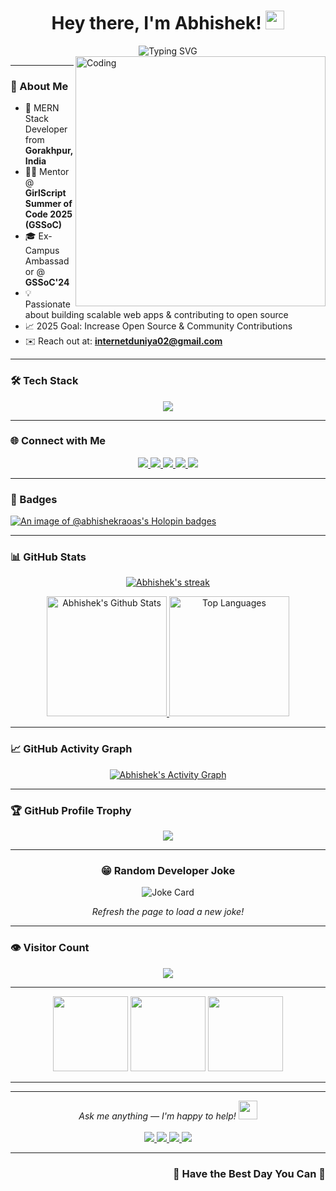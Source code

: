 <h1 align="center">Hey there, I'm Abhishek! <img src="https://media.giphy.com/media/hvRJCLFzcasrR4ia7z/giphy.gif" width="30px"/></h1>

<div align="center">
  <img src="https://readme-typing-svg.herokuapp.com?font=Fira+Code&weight=500&duration=3500&pause=100&color=70F767&center=true&vCenter=true&random=false&width=435&lines=Hello👋...+Welcome+To+My+Profile;A+Software+Developer+From+India☠️;A+Good+Problem+Solver;An+Open+Source+Contributor🔥" alt="Typing SVG" />
</div>

<img align="right" alt="Coding" width="400" src="https://github.com/champ-farswal/champ-farswal/blob/main/coding-freak%20(1).gif"/>

---

### 👋 About Me

- 🚀 MERN Stack Developer from **Gorakhpur, India**
- 👨‍💻 Mentor @ **GirlScript Summer of Code 2025 (GSSoC)**
- 🎓 Ex-Campus Ambassador @ **GSSoC'24**
- 💡 Passionate about building scalable web apps & contributing to open source
- 📈 2025 Goal: Increase Open Source & Community Contributions
- ✉️ Reach out at: **internetduniya02@gmail.com**

---

### 🛠️ Tech Stack

<p align="center">
  <img src="https://skillicons.dev/icons?i=react,nodejs,express,mongodb,js,ts,html,css,cpp,python,vscode,git,github" />
</p>

---

### 🌐 Connect with Me

<p align="center">
  <a href="https://www.instagram.com/abhishekraoas">
    <img src="https://img.shields.io/badge/Instagram-%23E1306C.svg?&style=for-the-badge&logo=instagram&logoColor=white"/>
  </a>
  <a href="https://www.linkedin.com/in/abhishekraoas">
    <img src="https://img.shields.io/badge/LinkedIn-%230077b5.svg?&style=for-the-badge&logo=linkedin&logoColor=white"/>
  </a>
  <a href="https://twitter.com/abhishekraoas">
    <img src="https://img.shields.io/badge/Twitter-%231DA1F2.svg?&style=for-the-badge&logo=twitter&logoColor=white"/>
  </a>
  <a href="https://www.youtube.com/internetduniyaaa">
    <img src="https://img.shields.io/badge/Youtube-%23FF0000.svg?&style=for-the-badge&logo=youtube&logoColor=white"/>
  </a>
  <a href="https://www.facebook.com/abhishekraoas">
    <img src="https://img.shields.io/badge/Facebook-%234267B2.svg?&style=for-the-badge&logo=facebook&logoColor=white"/>
  </a>
</p>

---

### 🏅 Badges

[![An image of @abhishekraoas's Holopin badges](https://holopin.me/abhishekraoas)](https://holopin.io/@abhishekraoas)

---

### 📊 GitHub Stats

<p align="center">
  <a href="https://github.com/DenverCoder1/github-readme-streak-stats">
    <img alt="Abhishek's streak" src="https://github-readme-streak-stats-eight.vercel.app/?user=abhishekraoas&theme=monokai-metallian&hide_border=true&short_numbers=true"/>
  </a>
</p>

<p align="center">
  <a href="https://github.com/anuraghazra/github-readme-stats">
    <img alt="Abhishek's Github Stats" src="https://denvercoder1-github-readme-stats.vercel.app/api/?username=abhishekraoas&show_icons=true&include_all_commits=true&count_private=true&theme=react&hide_border=true&bg_color=1F222E&title_color=F85D7F&icon_color=F8D866" height="192px"/>
  </a>
  <a href="https://github.com/anuraghazra/github-readme-stats">
    <img alt="Top Languages" src="https://denvercoder1-github-readme-stats.vercel.app/api/top-langs/?username=abhishekraoas&langs_count=8&layout=compact&theme=react&hide_border=true&bg_color=1F222E&title_color=F85D7F&icon_color=F8D866&hide=Jupyter%20Notebook,Roff" height="192px"/>
  </a>
</p>

---

### 📈 GitHub Activity Graph

<p align="center">
  <a href="https://github.com/ashutosh00710/github-readme-activity-graph">
    <img alt="Abhishek's Activity Graph" src="https://github-readme-activity-graph.vercel.app/graph/?username=abhishekraoas&bg_color=1F222E&color=F8D866&line=F85D7F&point=FFFFFF&hide_border=true"/>
  </a>
</p>

---

### 🏆 GitHub Profile Trophy

<p align="center">
  <a href="https://github.com/ryo-ma/github-profile-trophy">
    <img src="https://github-profile-trophy.vercel.app/?username=abhishekraoas&theme=flat&no-frame=true&column=7"/>
  </a>
</p>

---

<div align="center">
  <h3>😁 Random Developer Joke</h3>
  <img src="https://readme-jokes.vercel.app/api" alt="Joke Card"/>
  <p><i>Refresh the page to load a new joke!</i></p>
</div>

---

### 👁 Visitor Count

<p align="center">
  <img src="https://profile-counter.glitch.me/{abhishekraoas}/count.svg" />
</p>

---

<p align="center">
  <img height='120px' src="https://github.com/aryashah2k/aryashah2k/blob/main/assets/Geometric%20White.gif" />
  <img height='120px' src="https://raw.githubusercontent.com/rodrigograca31/rodrigograca31/master/matrix.svg" />
  <img height='120px' src="https://github.com/aryashah2k/aryashah2k/blob/main/assets/Geometric%20White.gif" />
</p>

---

<hr>
<p align="center">
  <i>Ask me anything — I'm happy to help! <img src="https://media.giphy.com/media/hvRJCLFzcasrR4ia7z/giphy.gif" width="30px"/></i><br><br>

  <a href="https://www.linkedin.com/in/abhishekraoas/">
    <img src="https://img.shields.io/badge/-LinkedIn-0077B5?style=for-the-badge&logo=Linkedin&logoColor=white"/>
  </a>
  <a href="https://www.instagram.com/abhishekraoas/">
    <img src="https://img.shields.io/badge/-Instagram-E4405F?style=for-the-badge&logo=instagram&logoColor=white"/>
  </a>
  <a href="mailto:abhishekrao158@gmail.com">
    <img src="https://img.shields.io/badge/-Gmail-D14836?style=for-the-badge&logo=Gmail&logoColor=white"/>
  </a>
  <a href="https://twitter.com/abhishekraoas">
    <img src="https://img.shields.io/badge/-Twitter-1DA1F2?style=for-the-badge&logo=Twitter&logoColor=white"/>
  </a>
</p>

---

<h3 align="right">👋 Have the Best Day You Can 🌈</h3>
